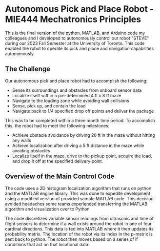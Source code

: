 # Autonomous Pick and Place Robot - MIE444 Mechatronics Principles

This is the final version of the python, MATLAB, and Arduino code my colleagues and I developed to autonomously control our robot "STEVE" during our 2023 Fall Semester at the University of Toronto. This code enabled the robot to operate its pick and place and navigation capabilities autonomously. 



## The Challenge

Our autonomous pick and place robot had to accomplish the following:

- Sense its surroundings and obstacles from onboard sensor data
- Localize itself within a pre-determined 4 ft x 8 ft maze
- Navigate to the loading zone while avoiding wall collisions
- Sense, pick up, and contain the load
- Navigate back to 1/4 specified drop off points and deliver the package

This was to be completed within a three month time period. To accomplish this, the robot had to meet the following milestones:

- Achieve obstacle avoidance by driving 20 ft in the maze without hitting any walls
- Achieve localization after driving a 5 ft distance in the maze while avoiding obstacles
- Localize itself in the maze, drive to the pickup point, acquire the load, and drop it off at the specified delivery point.

## Overview of the Main Control Code

The code uses a 2D histogram localization algorithm that runs on python and the MATLAB engine library. This was done to expedite development using a modified version of provided sample MATLAB code. This decision avoided headaches some teams experienced transferring the MATLAB algorithm and visualization over to Python

The code discretizes variable sensor readings from ultrasonic and time of flight sensors to determine if a wall exists around the robot in one of four cardinal directions. This data is fed into MATLAB where it then updates its probability matrix. 
The location of the robot via its index in the p-matrix is sent back to python. 
The robot then moves based on a series of if conditions that act on that locational data.
